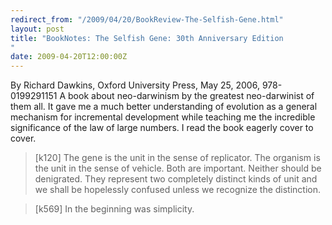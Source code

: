 ```yaml
---
redirect_from: "/2009/04/20/BookReview-The-Selfish-Gene.html"
layout: post
title: "BookNotes: The Selfish Gene: 30th Anniversary Edition"
date: 2009-04-20T12:00:00Z
---
```

By Richard Dawkins, Oxford University Press, May 25, 2006, 978-0199291151
A book about neo-darwinism by the greatest neo-darwinist of
them all.  It gave me a much better understanding of evolution as
a general mechanism for incremental development while teaching me
the incredible significance of the law of large numbers.  I read
the book eagerly cover to cover.


> [k120] The gene is the unit in the sense of replicator. The organism
> is the unit in the sense of vehicle. Both are important. Neither
> should be denigrated. They represent two completely distinct kinds of
> unit and we shall be hopelessly confused unless we recognize the
> distinction. 



> [k569] In the beginning was simplicity.



